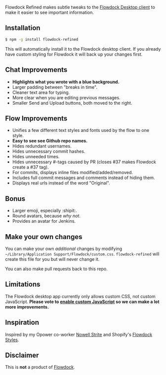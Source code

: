 Flowdock Refined makes subtle tweaks to the [Flowdock Desktop client](https://www.flowdock.com/download) to make it easier to see important information.

## Installation

```bash
$ npm -g install flowdock-refined
```

This will automatically install it to the Flowdock desktop client. If you already have custom styling for Flowdock it will back up your changes first.

## Chat Improvements

* __Highlights what you wrote with a blue background.__
* Larger padding between "breaks in time".
* Cleaner text area for typing.
* More clear when you are editing previous messages.
* Smaller Send and Upload buttons, both moved to the right.

## Flow Improvements

* Unifies a few different text styles and fonts used by the flow to one style.
* __Easy to see see Github repo names.__
* Hides redundant usernames.
* Hides unnecessary commit hashes.
* Hides unneeded times.
* Hides unnecessary #-tags caused by PR (closes #37 makes Flowdock create a #37 tag).
* For commits, displays inline files modified/added/removed.
* Includes full commit messages and comments instead of hiding them.
* Displays real urls instead of the word "Original".

## Bonus
* Larger emoji, especially :shipit:.
* Round avatars, because _why not_.
* Provides an avatar for Jenkins.

## Make your own changes

You can make your own _additional_ changes by modifying `~/Library/Application Support/Flowdock/custom.css`.
`flowdock-refined` will create this file for you but will never change it.

You can also make pull requests back to this repo.

## Limitations

The Flowdock desktop app currently only allows custom CSS, not custom JavaScript.
**Please vote to [enable custom JavaScript](http://flowdock.uservoice.com/forums/36827-general/suggestions/5519689-userscript-or-plugin-capability-in-desktop-client)
so we can make a lot more improvements.**

## Inspiration

Inspired by my Opower co-worker [Nowell Strite](https://github.com/nowells) and
Shopify's [Flowdock Styles](https://github.com/Shopify/flowdock_styles).

## Disclaimer

This is **not** a product of [Flowdock](http://www.flowdock.com).